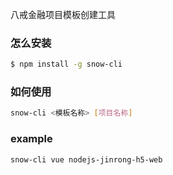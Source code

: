 八戒金融项目模板创建工具

### 怎么安装

``` bash
$ npm install -g snow-cli
```

### 如何使用

``` bash
snow-cli <模板名称> [项目名称]
```

### example

``` bash
snow-cli vue nodejs-jinrong-h5-web
```